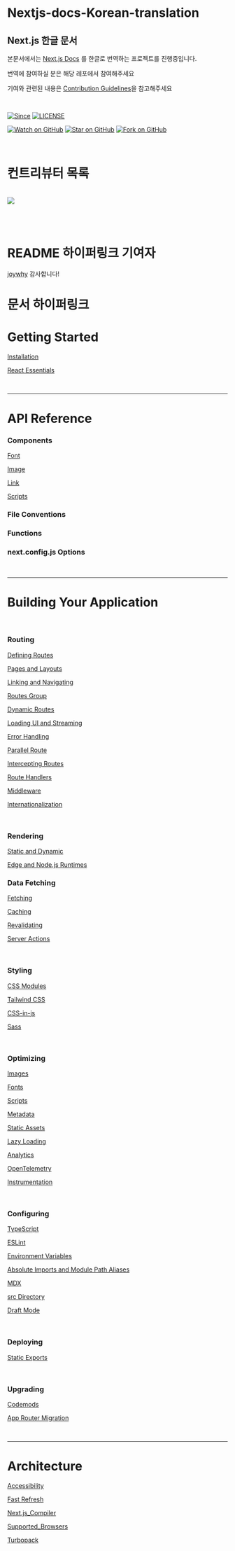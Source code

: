 
# Nextjs-docs-Korean-translation
## Next.js 한글 문서


본문서에서는 [Next.js Docs](https://nextjs.org/docs) 를 한글로 번역하는 프로젝트를 진행중입니다.

번역에 참여하실 분은 해당 레포에서 참여해주세요

기여와 관련된 내용은  [Contribution Guidelines](CONTRIBUTING.md)을 참고해주세요



<br>


[![Since](https://img.shields.io/badge/since-2023.05.01-333333.svg?style=flat-square)](https://github.com/XionWCFM/)
[![LICENSE](https://img.shields.io/dub/l/vibe-d.svg?style=flat-square)](https://github.com/XionWCFM/Nextjs-docs-Korean-translation)

[![Watch on GitHub](https://img.shields.io/github/watchers/XionWCFM/Nextjs-docs-Korean-translation.svg?style=social)](https://github.com/XionWCFM/Nextjs-docs-Korean-translation)
[![Star on GitHub](https://img.shields.io/github/stars/XionWCFM/Nextjs-docs-Korean-translation.svg?style=social)](https://github.com/XionWCFM/Nextjs-docs-Korean-translation)
[![Fork on GitHub](https://img.shields.io/github/forks/XionWCFM/Nextjs-docs-Korean-translation.svg?style=social)](https://github.com/XionWCFM/Nextjs-docs-Korean-translation)

<br>


# 컨트리뷰터 목록

<br>


<a href="https://github.com/XionWCFM/Nextjs-docs-Korean-translation/graphs/contributors">
  <img src="https://contrib.rocks/image?repo=XionWCFM/Nextjs-docs-Korean-translation" />
</a>


<br>

<br>



<br>

<br>

# README 하이퍼링크 기여자

[joywhy](https://github.com/joywhy)
감사합니다!


# 문서 하이퍼링크



# Getting Started
[Installation](./nextjsdocs/GettingStarted/Installation.md)

[React Essentials](./nextjsdocs/GettingStarted/React_Essentials.md)

<br>

---

# API Reference



### Components

[Font](./nextjsdocs/APIReference/Components/Font.md)

[Image](./nextjsdocs/APIReference/Components/Image.md)

[Link](./nextjsdocs/APIReference/Components/Link.md)

[Scripts](./nextjsdocs/APIReference/Components/Script.md)




### File Conventions



### Functions



### next.config.js Options



<br>

---

# Building Your Application

<br>



### Routing


[Defining Routes](./nextjsdocs/BuildingYourApplication/Routing/Defining_Routes.md)

[Pages and Layouts](./nextjsdocs/BuildingYourApplication/Routing/Pages_and_Layouts.md)

[Linking and Navigating](./nextjsdocs/BuildingYourApplication/Routing/Linking_and_Navigating.md)

[Routes Group](./nextjsdocs/BuildingYourApplication/Routing/Routes_Groups.md)

[Dynamic Routes](./nextjsdocs/BuildingYourApplication/Routing/Dynamic_Routes.md)

[Loading UI and Streaming](./nextjsdocs/BuildingYourApplication/Routing/Loading_UI_and_Streaming.md)

[Error Handling](./nextjsdocs/BuildingYourApplication/Routing/Error_Handling.md)

[Parallel Route](./nextjsdocs/BuildingYourApplication/Routing/Parallel_Routes.md)

[Intercepting Routes](./nextjsdocs/BuildingYourApplication/Routing/Intercepting_Routes.md)

[Route Handlers](./nextjsdocs/BuildingYourApplication/Routing/Route_Handlers.md)

[Middleware](./nextjsdocs/BuildingYourApplication/Routing/Middleware.md)

[Internationalization](./nextjsdocs/BuildingYourApplication/Routing/Internationalization.md)

<br>

### Rendering


[Static and Dynamic](./nextjsdocs/BuildingYourApplication/Rendering/Static_and_Dynamic.md)

[Edge and Node.js Runtimes](./nextjsdocs/BuildingYourApplication/Rendering/Edge_and_Node.js_Runtimes.md)

### Data Fetching



[Fetching](./nextjsdocs/BuildingYourApplication/DataFetching/Fetching.md)

[Caching](./nextjsdocs/BuildingYourApplication/DataFetching/Caching.md)

[Revalidating](./nextjsdocs/BuildingYourApplication/DataFetching/Revalidating.md)

[Server Actions](./nextjsdocs/BuildingYourApplication/DataFetching/Server_Actions.md)


<br>

### Styling



[CSS Modules](./nextjsdocs/BuildingYourApplication/Styling/CSS_Modules.md)

[Tailwind CSS](./nextjsdocs/BuildingYourApplication/Styling/Tailwind_CSS.md)

[CSS-in-js](./nextjsdocs/BuildingYourApplication/Styling/CSS-in-js.md)

[Sass](./nextjsdocs/BuildingYourApplication/Styling/Sass.md)

<br>

### Optimizing


[Images](./nextjsdocs/BuildingYourApplication/Optimizing/Images.md)

[Fonts](./nextjsdocs/BuildingYourApplication/Optimizing/Fonts.md)

[Scripts](./nextjsdocs/BuildingYourApplication/Optimizing/Scripts.md)

[Metadata](./nextjsdocs/BuildingYourApplication/Optimizing/Metadata.md)

[Static Assets](./nextjsdocs/BuildingYourApplication/Optimizing/Static_Assets.md)

[Lazy Loading](./nextjsdocs/BuildingYourApplication/Optimizing/Lazy_Loading.md)

[Analytics](./nextjsdocs/BuildingYourApplication/Optimizing/Analytics.md)

[OpenTelemetry](./nextjsdocs/BuildingYourApplication/Optimizing/OpenTelemetry.md)

[Instrumentation](./nextjsdocs/BuildingYourApplication/Optimizing/Instrumentation.md)



<br>

### Configuring


[TypeScript](./nextjsdocs/BuildingYourApplication/Configuring/TypeScript.md)

[ESLint](./nextjsdocs/BuildingYourApplication/Configuring/ESLint.md)

[Environment Variables](./nextjsdocs/BuildingYourApplication/Configuring/Environment_Variables.md)

[Absolute Imports and Module Path Aliases](./nextjsdocs/BuildingYourApplication/Configuring/Absolute_Imports_and_Module_Path_Aliases.md)

[MDX](./nextjsdocs/BuildingYourApplication/Configuring/MDX.md)

[src Directory](./nextjsdocs/BuildingYourApplication/Configuring/src_Directory.md)

[Draft Mode](./nextjsdocs/BuildingYourApplication/Configuring/Draft_Mode.md)

<br>

### Deploying



[Static Exports](./nextjsdocs/BuildingYourApplication/Deploying/Static_Exports.md)


<br>


### Upgrading



[Codemods](./nextjsdocs/BuildingYourApplication/Upgrading/Codemods.md)

[App Router Migration](./nextjsdocs/BuildingYourApplication/Upgrading/App_Router_Migration.md)


<br>


---

# Architecture



[Accessibility](./nextjsdocs/Architecture/Accessibility.md)

[Fast Refresh](./nextjsdocs/Architecture/Fast_Refresh.md)

[Next.js_Compiler](./nextjsdocs/Architecture/Next.js_Compiler.md)

[Supported_Browsers](./nextjsdocs/Architecture/Supported_Browsers.md)

[Turbopack](./nextjsdocs/Architecture/Turbopack.md)
